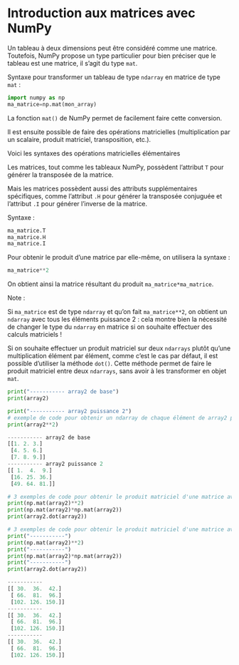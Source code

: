 # Introduction aux matrices avec NumPy
Un tableau à deux dimensions peut être considéré comme une matrice. Toutefois, NumPy propose un type particulier pour bien préciser que le tableau est une matrice, il s’agit du type ```mat```.

Syntaxe pour transformer un tableau de type ```ndarray``` en matrice de type ```mat``` :

```python
import numpy as np 
ma_matrice=np.mat(mon_array)
```

La fonction ```mat()``` de NumPy permet de facilement faire cette conversion.

Il est ensuite possible de faire des opérations matricielles (multiplication par un scalaire, produit matriciel, transposition, etc.).

Voici les syntaxes des opérations matricielles élémentaires

Les matrices, tout comme les tableaux NumPy, possèdent l’attribut ```T``` pour générer la transposée de la matrice.

Mais les matrices possèdent aussi des attributs supplémentaires spécifiques, comme l’attribut ```.H``` pour générer la transposée conjuguée et l’attribut ```.I``` pour générer l’inverse de la matrice.

Syntaxe :
```python
ma_matrice.T 
ma_matrice.H 
ma_matrice.I
```

Pour obtenir le produit d’une matrice par elle-même, on utilisera la syntaxe :
```python
ma_matrice**2 
```

On obtient ainsi la matrice résultant du produit ```ma_matrice*ma_matrice```.

Note :

Si ```ma_matrice``` est de type ```ndarray``` et qu’on fait ```ma_matrice**2```, on obtient un ```ndarray``` avec tous les éléments puissance 2 : cela montre bien la nécessité de changer le type du ```ndarray``` en matrice si on souhaite effectuer des calculs matriciels !

Si on souhaite effectuer un produit matriciel sur deux ```ndarrays``` plutôt qu’une multiplication élément par élément, comme c’est le cas par défaut, il est possible d’utiliser la méthode ```dot()```. Cette méthode permet de faire le produit matriciel entre deux ```ndarrays```, sans avoir à les transformer en objet ```mat```.

```python
print("----------- array2 de base")
print(array2)

print("----------- array2 puissance 2")
# exemple de code pour obtenir un ndarray de chaque élément de array2 puissance 2 :
print(array2**2)
```
```python
----------- array2 de base
[[1. 2. 3.]
 [4. 5. 6.]
 [7. 8. 9.]]
----------- array2 puissance 2
[[ 1.  4.  9.]
 [16. 25. 36.]
 [49. 64. 81.]]
```

```python
# 3 exemples de code pour obtenir le produit matriciel d'une matrice avec elle-même 
print(np.mat(array2)**2) 
print(np.mat(array2)*np.mat(array2)) 
print(array2.dot(array2))
```

```python
# 3 exemples de code pour obtenir le produit matriciel d'une matrice avec elle-même
print("-----------")
print(np.mat(array2)**2)
print("-----------")
print(np.mat(array2)*np.mat(array2))
print("-----------")
print(array2.dot(array2))
```

```python
-----------
[[ 30.  36.  42.]
 [ 66.  81.  96.]
 [102. 126. 150.]]
-----------
[[ 30.  36.  42.]
 [ 66.  81.  96.]
 [102. 126. 150.]]
-----------
[[ 30.  36.  42.]
 [ 66.  81.  96.]
 [102. 126. 150.]]
```
